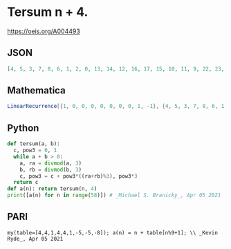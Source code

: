 # Tersum n \+ 4\.
https://oeis.org/A004493
## JSON
```JSON
[4, 5, 3, 7, 8, 6, 1, 2, 0, 13, 14, 12, 16, 17, 15, 10, 11, 9, 22, 23, 21, 25, 26, 24, 19, 20, 18, 31, 32, 30, 34, 35, 33, 28, 29, 27, 40, 41, 39, 43, 44, 42, 37, 38, 36, 49, 50, 48, 52, 53, 51, 46, 47, 45, 58, 59, 57, 61]
```
## Mathematica
```Mathematica
LinearRecurrence[{1, 0, 0, 0, 0, 0, 0, 0, 1, -1}, {4, 5, 3, 7, 8, 6, 1, 2, 0, 13, 14}, 80] (* _Jinyuan Wang_, Mar 10 2020 *)
```
## Python
```Python
def tersum(a, b):
  c, pow3 = 0, 1
  while a + b > 0:
    a, ra = divmod(a, 3)
    b, rb = divmod(b, 3)
    c, pow3 = c + pow3*((ra+rb)%3), pow3*3
  return c
def a(n): return tersum(n, 4)
print([a(n) for n in range(58)]) # _Michael S. Branicky_, Apr 05 2021
```
## PARI
```PARI
my(table=[4,4,1,4,4,1,-5,-5,-8]); a(n) = n + table[n%9+1]; \\ _Kevin Ryde_, Apr 05 2021
```
